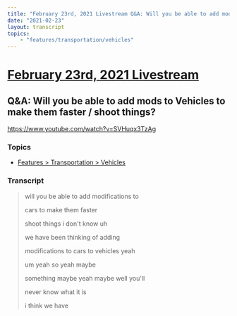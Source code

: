 ```yaml
---
title: "February 23rd, 2021 Livestream Q&A: Will you be able to add mods to Vehicles to make them faster / shoot things?"
date: "2021-02-23"
layout: transcript
topics:
    - "features/transportation/vehicles"
---
```

# [February 23rd, 2021 Livestream](../2021-02-23.md)
## Q&A: Will you be able to add mods to Vehicles to make them faster / shoot things?
https://www.youtube.com/watch?v=SVHuqx3TzAg

### Topics
* [Features > Transportation > Vehicles](../topics/features/transportation/vehicles.md)

### Transcript

> will you be able to add modifications to
>
> cars to make them faster
>
> shoot things i don't know uh
>
> we have been thinking of adding
>
> modifications to cars to vehicles yeah
>
> um yeah so yeah maybe
>
> something maybe yeah maybe well you'll
>
> never know what it is
>
> i think we have
